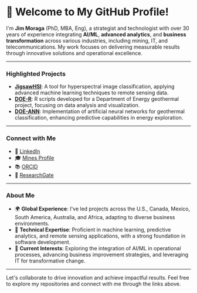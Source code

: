 # 👋 Welcome to My GitHub Profile!

I'm **Jim Moraga** (PhD, MBA, Eng), a strategist and technologist with over 30 years of experience integrating **AI/ML**, **advanced analytics**, and **business transformation** across various industries, including mining, IT, and telecommunications. My work focuses on delivering measurable results through innovative solutions and operational excellence.

---

### **Highlighted Projects**
- **[JigsawHSI](https://github.com/jmoraga-mines/JigsawHSI)**: A tool for hyperspectral image classification, applying advanced machine learning techniques to remote sensing data.
- **[DOE-R](https://github.com/jmoraga-mines/doe-r)**: R scripts developed for a Department of Energy geothermal project, focusing on data analysis and visualization.
- **[DOE-ANN](https://github.com/jmoraga-mines/doe-ann)**: Implementation of artificial neural networks for geothermal classification, enhancing predictive capabilities in energy exploration.

---

### **Connect with Me**
- 💼 [LinkedIn](https://linkedin.com/in/jmoraga)
- 🎓 [Mines Profile](https://people.mines.edu/jmoraga/)
- 📚 [ORCID](https://orcid.org/0000-0003-4483-9900)
- 🔗 [ResearchGate](https://www.researchgate.net/profile/Jim-Moraga)

---

### **About Me**
- 🌍 **Global Experience**: I've led projects across the U.S., Canada, Mexico, South America, Australia, and Africa, adapting to diverse business environments.
- 🧠 **Technical Expertise**: Proficient in machine learning, predictive analytics, and remote sensing applications, with a strong foundation in software development.
- 🎯 **Current Interests**: Exploring the integration of AI/ML in operational processes, advancing business improvement strategies, and leveraging IT for transformative change.

---

Let's collaborate to drive innovation and achieve impactful results. Feel free to explore my repositories and connect with me through the links above.
